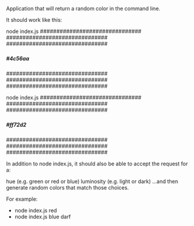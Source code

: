 Application that will return a random color in the command line.

It should work like this:

node index.js
###############################
###############################
###############################

#####

##### #4c56aa

#####

###############################
###############################
###############################

node index.js
###############################
###############################
###############################

#####

##### #ff72d2

#####

###############################
###############################
###############################

In addition to node index.js, it should also be able to accept the request for a:

hue (e.g. green or red or blue)
luminosity (e.g. light or dark)
...and then generate random colors that match those choices.

For example:

- node index.js red
- node index.js blue darf
